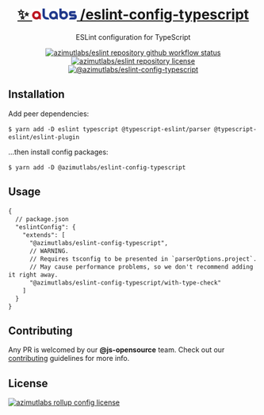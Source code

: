 <h1 align="center">
  <a target="_blank" href="https://alabs.team">
    ✨
    <img
      height="22.5"
      src="https://raw.githubusercontent.com/azimutlabs/logos/master/little_logo.png"
      alt="azimutlabs logo"
    />
    /eslint-config-typescript
  </a>
</h1>

<p align="center">ESLint configuration for TypeScript</p>

<p align="center">
  <a href="https://github.com/azimutlabs/eslint/actions?query=workflow%3A%22Lint+and+Test%22">
    <img
      src="https://github.com/azimutlabs/eslint/workflows/Lint%20and%20Test/badge.svg"
      alt="azimutlabs/eslint repository github workflow status"
    />
  </a>
  <a href="https://github.com/azimutlabs/eslint/blob/master/LICENSE">
    <img
      src="https://img.shields.io/github/license/azimutlabs/eslint?label=License"
      alt="azimutlabs/eslint repository license"
    />
  </a>
   <a href="https://www.npmjs.com/package/@azimutlabs/rollup">
     <img
       src="https://img.shields.io/npm/v/@azimutlabs/eslint-config-typescript?color=blue&logo=npm&label="
       alt="@azimutlabs/eslint-config-typescript"
     />
   </a>
</p>

## Installation
Add peer dependencies:
```shell
$ yarn add -D eslint typescript @typescript-eslint/parser @typescript-eslint/eslint-plugin
```
...then install config packages:
```shell
$ yarn add -D @azimutlabs/eslint-config-typescript
```

## Usage
```json5
{
  // package.json
  "eslintConfig": {
    "extends": [
      "@azimutlabs/eslint-config-typescript",
      // WARNING.
      // Requires tsconfig to be presented in `parserOptions.project`.
      // May cause performance problems, so we don't recommend adding it right away.
      "@azimutlabs/eslint-config-typescript/with-type-check"
    ]
  }
}
```

## Contributing
Any PR is welcomed by our **@js-opensource** team.
Check out our [contributing](../../CONTRIBUTING.md) guidelines for more info.

## License
[![azimutlabs rollup config license](https://img.shields.io/github/license/azimutlabs/rollup?label=as%20always&color=informational)](../../LICENSE)
